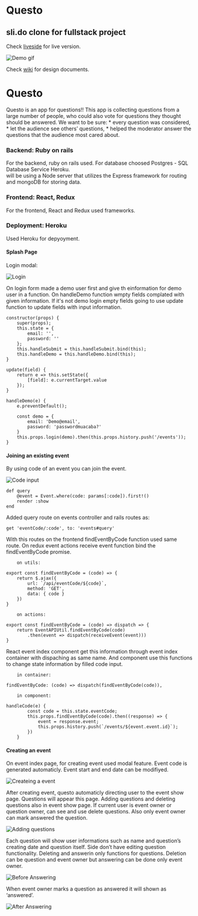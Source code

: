 # Questo

## sli.do clone for fullstack project

Check [liveside](https://questodb.herokuapp.com/#/) for live version.

![Demo gif]()

Check [wiki](https://github.com/dbalci/questo/wiki) for design documents.

# Questo
Questo is an app for questions!! This app is collecting questions from a large number of people, who could also vote for questions they thought should be answered. We want to be sure:
    * every question was considered,
    * let the audience see others’ questions,
    * helped the moderator answer the questions that the audience most cared about.



### **Backend:** Ruby on rails

For the backend, ruby on rails used. 
For database choosed Postgres - SQL Database Service Heroku.  
will be using a Node server that utilizes the Express framework for routing and mongoDB for storing data.

### **Frontend:** React, Redux

For the frontend,  React and Redux used frameworks. 

### **Deployment:**  Heroku

Used Heroku for depyoyment.



#### Splash Page

Login modal:

![Login](public/images/login_modal.png)

On login form made a demo user first and give th einformation for demo user in a function. On handleDemo function wmpty fields complated with given information. If it's not demo login empty fields going to use update function to update fields with input information. 

```  
constructor(props) {
    super(props);
    this.state = {
        email: '',
        password: ''
    };
    this.handleSubmit = this.handleSubmit.bind(this);
    this.handleDemo = this.handleDemo.bind(this);
}

update(field) {
    return e => this.setState({
        [field]: e.currentTarget.value
    });
}

handleDemo(e) {
    e.preventDefault();

    const demo = {
        email: 'Demo@email',
        password: 'passwordmuacaba?'
    }
    this.props.login(demo).then(this.props.history.push('/events'));
}
```

#### Joining an existing event

By using code of an event you can join the event. 

![Code input](public/images/codeinput.png)

```
def query
    @event = Event.where(code: params[:code]).first!()
    render :show
end

```

Added query route on events controller and rails routes as:

```     
get 'eventCode/:code', to: 'events#query'
```

With this routes on the frontend findEventByCode function used same route. On redux event actions receive event function bind the findEventByCode promise.

```
    on utils:

export const findEventByCode = (code) => {
    return $.ajax({
        url: `/api/eventCode/${code}`,
        method: 'GET',
        data: { code }
    })
}

    on actions:

export const findEventByCode = (code) => dispatch => {
    return EventAPIUtil.findEventByCode(code)
        .then(event => dispatch(receiveEvent(event)))
}
```

React event index component get this information through event index container with dispaching as same name. And component use this functions to change state information by filled code input.


```
    in container: 

findEventByCode: (code) => dispatch(findEventByCode(code)),

    in component:

handleCode(e) {
        const code = this.state.eventCode;
        this.props.findEventByCode(code).then((response) => {
            event = response.event;
            this.props.history.push(`/events/${event.event.id}`);
        })
    }
```


#### Creating an event 

On event index page, for creating event used modal  feature. Event code is generated automaticly. 
Event start and end date can be modifiyed.  

![Createing a event](public/images/event_list.png)

After creating event, questo automaticly directing user to the event show page. Questions will appear this page. Adding questions and deleting questions also in event show page. If current user is event owner or question owner, can see and use delete questions. Also only event owner can mark answered the question.

![Adding questions](public/images/event_show_page.png)

Each question will show user informations such as name and question’s creating date and question itself. Side don’t have editing question functionality. Deleting and answerin only functions for questions. Deletion can be question and event owner but answering can be done only event owner. 

![Before Answering](public/images/mark_answered.png)

When event owner marks a question as answered it will shown as  ‘answered’.

![After Answering](public/images/answered.png)

